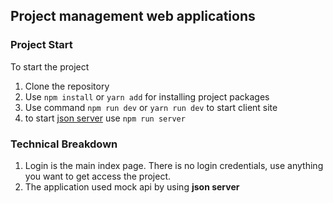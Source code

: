 ## Project management web applications

### Project Start

To start the project

1.  Clone the repository
2.  Use `npm install` or `yarn add` for installing project packages
3.  Use command `npm run dev` or `yarn run dev` to start client site
4.  to start [json server](https://www.npmjs.com/package/json-server) use `npm run server`

### Technical Breakdown

1. Login is the main index page. There is no login credentials, use anything you want to get access the project.
2. The application used mock api by using **json server**
